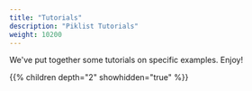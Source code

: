 ```yaml
---
title: "Tutorials"
description: "Piklist Tutorials"
weight: 10200
---
```

We've put together some tutorials on specific examples. Enjoy!

{{% children depth="2" showhidden="true" %}}

